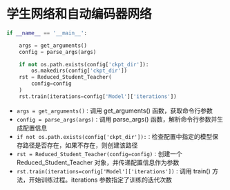 ﻿# 学生网络和自动编码器网络
```python
if __name__ == '__main__':

    args = get_arguments()
    config = parse_args(args)

    if not os.path.exists(config['ckpt_dir']):
        os.makedirs(config['ckpt_dir'])
    rst = Reduced_Student_Teacher(
        config=config
    )
    rst.train(iterations=config['Model']['iterations'])
```
* `args = get_arguments()：`调用 get_arguments() 函数，获取命令行参数
* `config = parse_args(args)：`调用 parse_args() 函数，解析命令行参数并生成配置信息
* `if not os.path.exists(config['ckpt_dir']):：`检查配置中指定的模型保存路径是否存在，如果不存在，则创建该路径
* `rst = Reduced_Student_Teacher(config=config)：`创建一个 Reduced_Student_Teacher 对象，并传递配置信息作为参数
* `rst.train(iterations=config['Model']['iterations'])：`调用 train() 方法，开始训练过程。iterations 参数指定了训练的迭代次数
